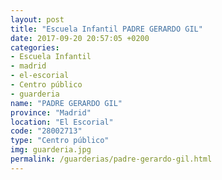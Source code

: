 ```yaml
---
layout: post
title: "Escuela Infantil PADRE GERARDO GIL"
date: 2017-09-20 20:57:05 +0200
categories:
- Escuela Infantil
- madrid
- el-escorial
- Centro público
- guarderia
name: "PADRE GERARDO GIL"
province: "Madrid"
location: "El Escorial"
code: "28002713"
type: "Centro público"
img: guarderia.jpg
permalink: /guarderias/padre-gerardo-gil.html
---
```

